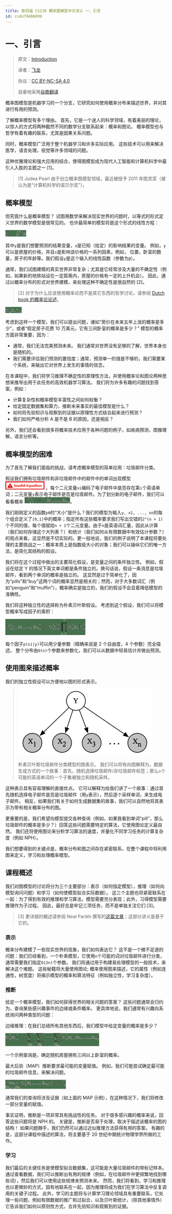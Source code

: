 ```yaml
---
title: 斯坦福 CS228 概率图模型中文讲义 一、引言
id: csdn79406699
---
```


# 一、引言

> 原文：[Introduction](https://ermongroup.github.io/cs228-notes/preliminaries/introduction/)
> 
> 译者：[飞龙](https://github.com/wizardforcel)
> 
> 协议：[CC BY-NC-SA 4.0](http://creativecommons.org/licenses/by-nc-sa/4.0/)
> 
> 自豪地采用[谷歌翻译](https://translate.google.cn/)

概率图模型是机器学习的一个分支，它研究如何使用概率分布来描述世界，并对其进行有用的预测。

了解概率模型有多个理由。 首先，它是一个迷人的科学领域，有着美丽的理论，以惊人的方式将两种截然不同的数学分支联系起来：概率和图论。 概率模型也与哲学有着有趣的联系，尤其是因果关系问题。

同时，概率模型广泛用于整个机器学习和许多实际应用。 这些技术可以用来解决医学，语言处理，视觉等许多领域的问题。

这种优雅理论和强大应用的结合，使得图模型成为现代人工智能和计算机科学中最引人入胜的主题之一 [1]。

> [1] Judea Pearl 由于创立概率图模型领域，最近被授予 2011 年图灵奖（被认为是“计算机科学的诺贝尔奖”）。

## 概率模型

但究竟什么是概率模型？ 试图用数学来解决现实世界的问题时，以等式的形式定义世界的数学模型是很常见的。 也许最简单的模型将是这个形式的线性方程：

![](../img/09092108e3bee7e279abe31402cdb16e.png)

其中`y`是我们想要预测的结果变量，`x`是已知（给定）的影响结果的变量。 例如，`y`可以是房屋的价格，并且`x`是影响该价格的一系列因素，例如， 位置，卧室的数量，房子的年龄等。我们假设`y`是这个输入的线性函数（参数为`β`）。

通常，我们试图建模的真实世界非常复杂；尤其是它经常涉及大量的不确定性（例如，如果新的地铁站设在一定距离内，房屋的价格有一定的上升机会）。 因此，通过以概率分布的形式对世界建模，来处理这种不确定性是很自然的 [2]。

> [2] 对于为什么应该使用概率论而不是其它东西的哲学讨论，请参阅 [Dutch book 的概率论论述](http://plato.stanford.edu/entries/dutch-book/)。

![](../img/e4ce3e9e8d30dbbe636d14972cca4767.png)

考虑到这样一个模型，我们可以提出问题，诸如“房价在未来五年上涨的概率是多少”，或者“假定房子花费 10 万美元，它有三间卧室的概率是多少？” 模型的概率方面非常重要，因为：

*   通常，我们无法完美预测未来。 我们通常对世界没有足够的了解，世界本身也是随机的。
*   我们需要评估我们预测的置信度；通常，预测单一的值是不够的，我们需要某个系统，来输出它对世界上发生的事情的信念。

在本课程中，我们将学习推理不确定性的原理性方法，并使用概率论和图论两种思想来推导出用于此任务的高效机器学习算法。 我们将为许多有趣的问题找到答案，例如：

*   计算复杂性和概率模型丰富性之间如何权衡？
*   给定固定数据集和算力，推断未来事实的最佳模型是什么？
*   如何将先验知识与观察到的证据以原理性方式结合起来进行预测？
*   我们如何严格分析 A 是不是 B 的原因，还是相反？

另外，我们还会看到很多将概率技术应用于各种问题的例子，如疾病预测，图像理解，语言分析等。

## 概率模型的困难

为了首先了解我们面临的挑战，请考虑概率模型的简单应用：垃圾邮件分类。

假设我们拥有垃圾邮件和非垃圾邮件中的邮件中的单词出现模型 ![](../img/7b7cb9ecfd23a7ac748f599f206beb72.png) 。每个二元变量`xi`编码了电子邮件中是否存在第`i`个英语单词；二元变量`y`表示电子邮件是否是垃圾邮件。为了划分新的电子邮件，我们可以看看概率 ![](../img/f7496efb92ff664586a59ea345b16227.png)。

我们刚刚定义的函数`pθ`的“大小”是什么？我们的模型为输入`y, x1, ..., xn`的每个组合定义了`[0,1]`中的概率；指定所有这些概率要求我们写出交错的`2^(n + 1)`个不同的值，每个值赋给`n + 1`个二元变量。由于`n`是英语词汇量，因此从计算（我们如何存储这个大列表？）和统计（我们如何从有限数据中有效估计参数？）的观点来看，这显然是不切实际的。更一般地说，我们的例子说明了本课程将要处理的主要挑战之一：概率本质上是指数级大小的对象；我们可以操纵它们的唯一方法，是简化其结构的假设。

我们将在这个过程中做出的主要简化假设，是变量之间的条件独立性。 例如，假设在给定 Y 的情况下英文单词都是条件独立的。换句话说，假设一条消息是垃圾邮件，看到两个单词的概率是独立的。 这显然是过于简单化了，因为“pills”和“buy”这两个词的概率显然是相关的；然而，对于大多数词汇（例如“penguin”和“muffin”），概率确实是独立的，我们的假设不会显着降低模型的准确性。

我们将这种独立性的选择称为朴素贝叶斯假设。 考虑到这个假设，我们可以将模型概率写成因子的乘积：

![](../img/7ed977d95bcfcc47fdfebb67f7850d4b.png)

每个因子`p(xi|y)`可以用少量参数（精确来说是 2 个自由度，4 个参数）完全描述。 整个分布由`O(n)`个参数来参数化，我们可以从数据中轻易估计并做出预测。

## 使用图来描述概率

我们的独立性假设可以方便地以图的形式表示。

> ![](../img/6524afa6b4637f3e5b76c433ed6bb14f.png)
> 
> 朴素贝叶斯垃圾邮件分类模型的图表示。 我们可以将有向图解释为，数据生成方式的一个故事：首先，随机选择垃圾邮件/非垃圾邮件标签；那么`n`个可能的英语单词的一个子集被独立和随机采样。

这种表示具有容易理解的直接优点。 它可以解释为给我们讲了一个故事：通过首先随机选择电子邮件是否是垃圾邮件（用`y`表示），然后逐个采样单词，来生成电子邮件。 相反，如果我们有关于如何生成数据集的故事，我们可以自然地将其表示为带有相关概率分布的图。

更重要的是，我们希望向模型提交各种查询（例如，如果我看到单词“pill”，那么垃圾邮件的概率是多少？）回答这些问题需要特定的算法，它使用图论定义最自然。 我们还将使用图论来分析学习算法的速度，并量化不同学习任务的计算复杂度（例如 NPH）。

我们想要得到的关键点是，概率分布和图之间存在紧密联系，在整个课程中将利用图来定义，学习和处理概率模型。

## 课程概述

我们对图模型的讨论将分为三个主要部分：表示（如何指定模型），推理（如何向模型询问问题）和学习（如何使模型拟合实际数据）。 这三个主题也将紧密联系在一起：为了得到有效的推理和学习算法，模型需要充分表现；此外，习得模型需要推理作为子过程。 因此，最好总是牢记三项任务，而不是单独关注它们 [3]。

> [3] 更详细的概述请参阅 Neal Parikh 撰写的[这篇文章](https://docs.google.com/file/d/0B_hicYJxvbiOc1ViZTRxbnhSU1cza1VhOFlhRlRuQQ/edit)；这部分讲义是基于它的。

### 表示

概率分布建模了一些现实世界的现象，我们如何表达它？ 这不是一个微不足道的问题：我们已经看到，一个朴素模型，它使用`n`个可能的词对垃圾邮件进行分类，通常需要我们指定`O(2n)`个参数。 我们将通过用于构建易处理模型的一般技术，来解决这个难题。 这些秘籍将大量使用图论; 概率使用图来描述，它的属性（例如连通性，树宽度）将揭示模型的概率和算法特征（例如独立性，学习复杂度）。

### 推断

给定一个概率模型，我们如何获得世界的相关问题的答案？ 这些问题通常会归约为，查询某些感兴趣事件的边缘或条件概率。 更具体地说，我们通常有兴趣向系统询问两种类型的问题：

边缘推理：在我们总结所有其他东西后，我们模型中给定变量的概率是多少？

![](../img/ae09fe32c75cf2838399ce7e25f888d0.png)

一个示例查询是，确定随机房屋拥有三间以上卧室的概率。

最大后验（MAP）推断要求最可能的变量赋值。 例如，我们可能尝试确定最可能的垃圾邮件信息，来解决问题。

![](../img/16712f67d1076267cf3937fa28bc2eba.png)

通常我们的查询将涉及证据（如上面的 MAP 示例），在这种情况下，我们将修改一部分变量的赋值。

事实证明，推断是一项非常具有挑战性的任务。 对于很多感兴趣的概率来说，回答这些问题将是 NPH 的。 关键是，推断是否易于处理，取决于描述该概率的图的结构！ 如果问题棘手，我们仍然可以通过近似推理方法获得有用的答案。 有趣的是，这部分课程中描述的算法，将主要基于 20 世纪中期统计物理学界所做的工作。

### 学习

我们最后的关键任务是使模型拟合数据集，这可能是大量垃圾邮件的带标记样本。 通过查看数据，我们可以推断出有用的规律（例如，在垃圾邮件中更频繁地找到哪些词），然后我们可以使用这些规律来预测未来。 然而，我们将看到，学习和推理也以更微妙的方式，固有地联系在一起，因为推理将成为我们在学习算法中反复调用的关键子过程。 此外，学习的主题将与计算学习理论领域具有重要联系，它处理一些问题，例如有限数据的推广和过拟合，以及贝叶斯统计，（除其他事情外）它告诉我们如何以原则性方式，合并先验知识和观察到的证据。